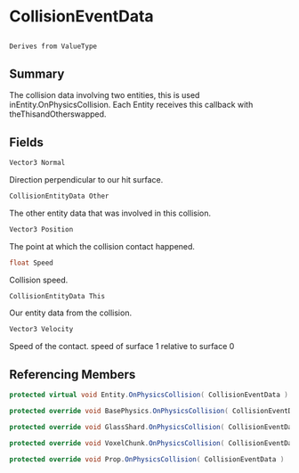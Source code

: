 # CollisionEventData

## 
```c#
Derives from ValueType
```

## Summary

The collision data involving two entities, this is used inEntity.OnPhysicsCollision.
Each Entity receives this callback with theThisandOtherswapped.
## Fields

```c#
Vector3 Normal
```
Direction perpendicular to our hit surface.
```c#
CollisionEntityData Other
```
The other entity data that was involved in this collision.
```c#
Vector3 Position
```
The point at which the collision contact happened.
```c#
float Speed
```
Collision speed.
```c#
CollisionEntityData This
```
Our entity data from the collision.
```c#
Vector3 Velocity
```
Speed of the contact. speed of surface 1 relative to surface 0
## Referencing Members

```c#
protected virtual void Entity.OnPhysicsCollision( CollisionEventData ) 
```
```c#
protected override void BasePhysics.OnPhysicsCollision( CollisionEventData ) 
```
```c#
protected override void GlassShard.OnPhysicsCollision( CollisionEventData ) 
```
```c#
protected override void VoxelChunk.OnPhysicsCollision( CollisionEventData ) 
```
```c#
protected override void Prop.OnPhysicsCollision( CollisionEventData ) 
```
